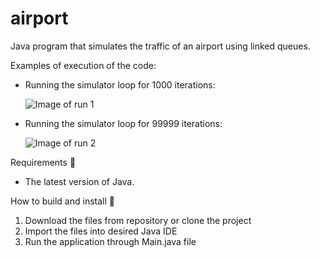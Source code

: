 # airport
Java program that simulates the traffic of an airport using linked queues.

Examples of execution of the code:
* Running the simulator loop for 1000 iterations:

   ![Image of run 1](https://i.gyazo.com/e2739f791e113b99a5f73785363c36ae.png)
* Running the simulator loop for 99999 iterations:

   ![Image of run 2](https://i.gyazo.com/a3b20a998fa6364047f88ed78e311a8a.png)

Requirements :wrench:
* The latest version of Java.

How to build and install :electric_plug:
1. Download the files from repository or clone the project
2. Import the files into desired Java IDE
3. Run the application through Main.java file
